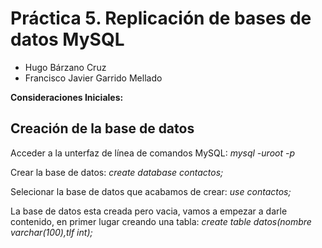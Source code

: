 # Práctica 5. Replicación de bases de datos MySQL

- Hugo Bárzano Cruz
- Francisco Javier Garrido Mellado

**Consideraciones Iniciales:** 




## Creación de la base de datos

Acceder a la unterfaz de línea de comandos MySQL:
	*mysql -uroot -p*

Crear la base de datos: 
	*create database contactos;*

Selecionar la base de datos que acabamos de crear: 
	*use contactos;*

La base de datos esta creada pero vacia, vamos a empezar a darle 
contenido, en primer lugar creando una tabla:
	*create table datos(nombre varchar(100),tlf int);*



